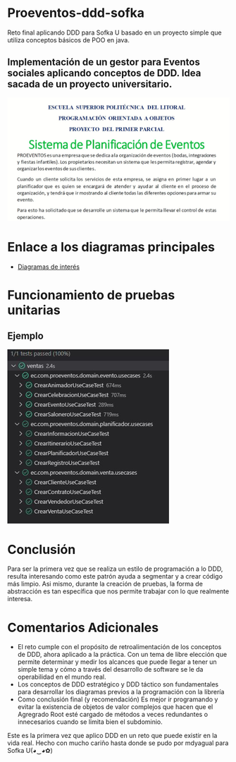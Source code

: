 # Proeventos-ddd-sofka
Reto final aplicando DDD para Sofka U basado en un proyecto simple que utiliza conceptos básicos de POO en java.

## Implementación de un gestor para Eventos sociales aplicando conceptos de DDD. Idea sacada de un proyecto universitario.

![Funcionamiento Test](https://github.com/mdyagual/proeventos-ddd-sofka/blob/main/ss/IdeaOrigen.JPG)


# Enlace a los diagramas principales
- [Diagramas de interés](https://drive.google.com/file/d/185IQNIEMGMZxLpT_15mYmeH89aIaHqNi/view?usp=sharing)

# Funcionamiento de pruebas unitarias
## Ejemplo
![Funcionamiento Test](https://github.com/mdyagual/proeventos-ddd-sofka/blob/main/ss/Testing.JPG)

# Conclusión
Para ser la primera vez que se realiza un estilo de programación a lo DDD, resulta interesando como este patrón ayuda a segmentar y a crear código más limpio. Asi mismo, durante la creación de pruebas, la forma de abstracción es tan específica que nos permite trabajar con lo que realmente interesa.

# Comentarios Adicionales
- El reto cumple con el propósito de retroalimentación de los conceptos de DDD, ahora aplicado a la práctica. Con un tema de libre elección que permite determinar y medir los alcances que puede llegar a tener un simple tema y cómo a través del desarrollo de software se le da operabilidad en el mundo real.
- Los conceptos de DDD estratégico y DDD táctico son fundamentales para desarrollar los diagramas previos a la programación con la librería
- Como conclusión final (y recomendación) Es mejor ir programando y evitar la existencia de objetos de valor complejos que hacen que el Agregrado Root esté cargado de métodos a veces redundantes o innecesarios cuando se limita bien el subdominio.

Este es la primera vez que aplico DDD en un reto que puede existir en la vida real. Hecho con mucho cariño hasta donde se pudo por mdyagual para Sofka U(◕‿◕✿)




